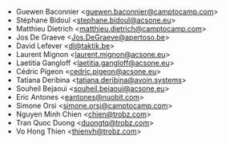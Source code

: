 - Guewen Baconnier \<<guewen.baconnier@camptocamp.com>\>
- Stéphane Bidoul \<<stephane.bidoul@acsone.eu>\>
- Matthieu Dietrich \<<matthieu.dietrich@camptocamp.com>\>
- Jos De Graeve \<<Jos.DeGraeve@apertoso.be>\>
- David Lefever \<<dl@taktik.be>\>
- Laurent Mignon \<<laurent.mignon@acsone.eu>\>
- Laetitia Gangloff \<<laetitia.gangloff@acsone.eu>\>
- Cédric Pigeon \<<cedric.pigeon@acsone.eu>\>
- Tatiana Deribina \<<tatiana.deribina@avoin.systems>\>
- Souheil Bejaoui \<<souheil.bejaoui@acsone.eu>\>
- Eric Antones \<<eantones@nuobit.com>\>
- Simone Orsi \<<simone.orsi@camptocamp.com>\>
- Nguyen Minh Chien \<<chien@trobz.com>\>
- Tran Quoc Duong \<<duongtq@trobz.com>>
- Vo Hong Thien \<<thienvh@trobz.com>>
